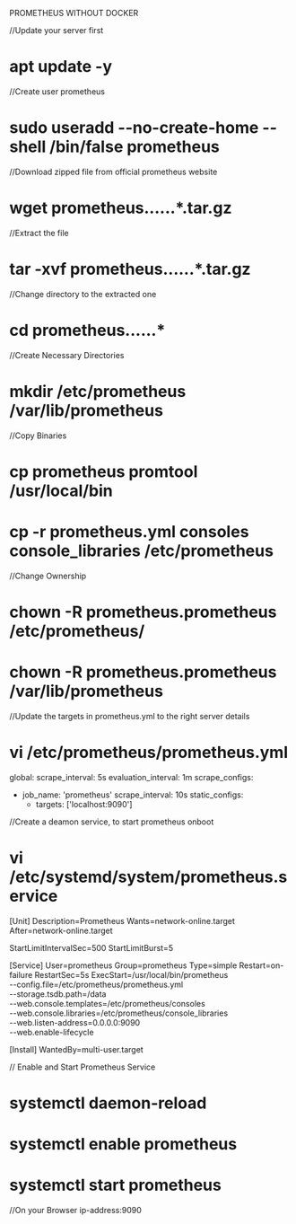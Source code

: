 PROMETHEUS WITHOUT DOCKER

//Update your server first
# apt update -y

//Create user prometheus
# sudo useradd --no-create-home --shell /bin/false prometheus

//Download zipped file from official prometheus website
# wget prometheus......*.tar.gz 


//Extract the file
# tar -xvf prometheus......*.tar.gz


//Change directory to the extracted one
# cd prometheus......*

//Create Necessary Directories
# mkdir /etc/prometheus /var/lib/prometheus

//Copy Binaries 
# cp prometheus promtool /usr/local/bin
# cp -r prometheus.yml consoles console_libraries /etc/prometheus


//Change Ownership
# chown -R prometheus.prometheus /etc/prometheus/
# chown -R prometheus.prometheus /var/lib/prometheus

//Update the targets in prometheus.yml to the right server details
# vi /etc/prometheus/prometheus.yml
global:
  scrape_interval: 5s
  evaluation_interval: 1m
scrape_configs:
  - job_name: 'prometheus'
    scrape_interval: 10s
    static_configs:
      - targets: ['localhost:9090']


//Create a deamon service, to start prometheus onboot
# vi /etc/systemd/system/prometheus.service
[Unit]
Description=Prometheus
Wants=network-online.target
After=network-online.target

StartLimitIntervalSec=500
StartLimitBurst=5

[Service]
User=prometheus
Group=prometheus
Type=simple
Restart=on-failure
RestartSec=5s
ExecStart=/usr/local/bin/prometheus \
  --config.file=/etc/prometheus/prometheus.yml \
  --storage.tsdb.path=/data \
  --web.console.templates=/etc/prometheus/consoles \
  --web.console.libraries=/etc/prometheus/console_libraries \
  --web.listen-address=0.0.0.0:9090 \
  --web.enable-lifecycle

[Install]
WantedBy=multi-user.target


// Enable and Start Prometheus Service

# systemctl daemon-reload
# systemctl enable prometheus
# systemctl start prometheus

//On your Browser
ip-address:9090